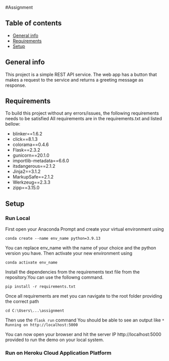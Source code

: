 #Assignment

## Table of contents
* [General info](#general-info)
* [Requirements](#requirements)
* [Setup](#setup)

## General info
This project is a simple REST API service. The web app has a button that makes a request to the service and returns a greeting message as response.
	
## Requirements
To build this project without any errors/issues, the following requirements needs to be satisfied
All requirements are in the requirements.txt and listed bellow:
* blinker==1.6.2
* click==8.1.3
* colorama==0.4.6
* Flask==2.3.2
* gunicorn==20.1.0
* importlib-metadata==6.6.0
* itsdangerous==2.1.2
* Jinja2==3.1.2
* MarkupSafe==2.1.2
* Werkzeug==2.3.3
* zipp==3.15.0


	
## Setup
### Run Local
First open your Anaconda Prompt and create your virtual environment using
```
conda create --name env_name python=3.9.13
```
You can replace env_name with the name of your choice and the python version you have.
Then activate your new environment using
```
conda activate env_name
```
Install the dependencies from the requirements text file from the repository.You can use the followng command.
```
pip install -r requirements.txt
```
Once all requirements are met you can navigate to the root folder providing the correct path
```
cd C:\Users\...\assignment
```
Then use the `flask run` command
You should be able to see an output like `* Running on http://localhost:5000`

You can now open your browser and hit the server IP http://localhost:5000 provided to run the demo on your local system.

### Run on Heroku Cloud Application Platform
